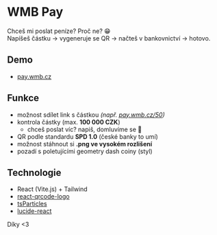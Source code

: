 # WMB Pay

Chceš mi poslat peníze? Proč ne? 😁  
Napíšeš částku -> vygeneruje se QR -> načteš v bankovnictví -> hotovo.

## Demo

- [pay.wmb.cz](https://pay.wmb.cz)

## Funkce

- možnost sdílet link s částkou *(např. [pay.wmb.cz/50](https://pay.wmb.cz/50))*
- kontrola částky (max. **100 000 CZK**)
  - chceš poslat víc? napiš, domluvíme se 🤝
- QR podle standardu **SPD 1.0** (české banky to umí)
- možnost stáhnout si **.png ve vysokém rozlišení**
- pozadí s poletujícími geometry dash coiny (styl)

## Technologie

- React (Vite.js) + Tailwind
- [react-qrcode-logo](https://github.com/gcoro/react-qrcode-logo)
- [tsParticles](https://particles.js.org/)
- [lucide-react](https://lucide.dev)

Díky <3
